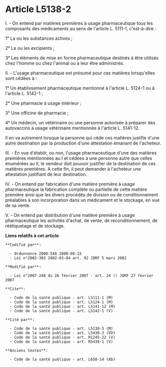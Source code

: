 # Article L5138-2

I. - On entend par matières premières à usage pharmaceutique tous les composants des médicaments au sens de l'article L.
5111-1, c'est-à-dire :

1° La ou les substances actives ;

2° Le ou les excipients ;

3° Les éléments de mise en forme pharmaceutique destinés à être utilisés chez l'homme ou chez l'animal ou à leur être
administrés.

II. - L'usage pharmaceutique est présumé pour ces matières lorsqu'elles sont cédées à :

1° Un établissement pharmaceutique mentionné à l'article L. 5124-1 ou à l'article L. 5142-1 ;

2° Une pharmacie à usage intérieur ;

3° Une officine de pharmacie ;

4° Un médecin, un vétérinaire ou une personne autorisée à préparer des autovaccins à usage vétérinaire mentionnée à l'article
L. 5141-12.

Il en va autrement lorsque la personne qui cède ces matières justifie d'une autre destination par la production d'une
attestation émanant de l'acheteur.

III. - En vue d'établir, ou non, l'usage pharmaceutique d'une des matières premières mentionnées au I et cédées à une
personne autre que celles énumérées au II, le vendeur doit pouvoir justifier de la destination de ces matières premières. A
cette fin, il peut demander à l'acheteur une attestation justifiant de leur destination.

IV. - On entend par fabrication d'une matière première à usage pharmaceutique la fabrication complète ou partielle de cette
matière première ainsi que les divers procédés de division ou de conditionnement préalables à son incorporation dans un
médicament et le stockage, en vue de sa vente.

V. - On entend par distribution d'une matière première à usage pharmaceutique les activités d'achat, de vente, de
reconditionnement, de réétiquetage et de stockage.

**Liens relatifs à cet article**

	**Codifié par**:

	  - Ordonnance 2000-548 2000-06-15
	  - Loi n°2002-303 2002-03-04 art. 92 JORF 5 mars 2002

	**Modifié par**:

	  - Loi n°2007-248 du 26 février 2007 - art. 24 () JORF 27 février 2007

	**Cite**:

	  - Code de la santé publique - art. L5111-1 (M)
	  - Code de la santé publique - art. L5124-1 (M)
	  - Code de la santé publique - art. L5141-12 (M)
	  - Code de la santé publique - art. L5142-1 (V)

	**Cité par**:

	  - Code de la santé publique - art. L5138-3 (M)
	  - Code de la santé publique - art. L5438-3 (VD)
	  - Code de la santé publique - art. R1245-22 (V)
	  - Code de la santé publique - art. R5438-1 (V)

	**Anciens textes**:

	  - Code de la santé publique - art. L658-14 (Ab)
